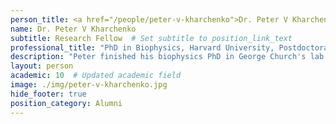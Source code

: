 ```yaml
---
person_title: <a href="/people/peter-v-kharchenko">Dr. Peter V Kharchenko</a>
name: Dr. Peter V Kharchenko
subtitle: Research Fellow  # Set subtitle to position_link_text
professional_title: "PhD in Biophysics, Harvard University, Postdoctoral Fellow/Instructor (2006-2011), Assistant Professor of Biomedical Informatics, Harvard Medical School"
description: "Peter finished his biophysics PhD in George Church's lab at Harvard Medical School in 2005 and joined the Park lab in 2006. He now runs his own lab at DBMI, after earning the top spot in a national faculty search."
layout: person
academic: 10  # Updated academic field
image: ./img/peter-v-kharchenko.jpg
hide_footer: true
position_category: Alumni
---
```

